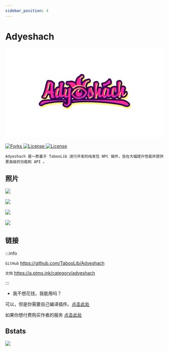 ```yaml
---
sidebar_position: 4
---
```


# Adyeshach

![](_images/Adyeshach/Adyeshach-1.png)

<a href="https://github.com/TabooLib/adyeshach">
  <img src="https://img.shields.io/github/forks/taboolib/adyeshach" class="stylish-image" alt="Forks" />
</a>
<a href="https://github.com/TabooLib/adyeshach">
  <img src="https://img.shields.io/github/stars/taboolib/adyeshach" class="stylish-image" alt="License" />
</a>
<a href="https://github.com/TabooLib/adyeshach/blob/2.0/LICENSE">
  <img src="https://img.shields.io/github/license/taboolib/adyeshach" class="stylish-image" alt="License" />
</a>

```text
Adyeshach 是一款基于 TabooLib 进行开发的纯发包 NPC 插件，旨在大幅提升性能并提供更高级的功能和 API 。
```

## 照片

![](https://a.ptms.ink/img/command-edit-1.png)

![](https://a.ptms.ink/img/command-edit-16.png)

![](https://a.ptms.ink/img/command-edit-17.png)

![](https://a.ptms.ink/img/command-edit-12.png)

## 链接

:::info

`GitHub` https://github.com/TabooLib/Adyeshach

`文档` https://a.ptms.ink/category/adyeshach

:::

- 我不想花钱，我能用吗？

可以，但是你需要自己编译插件。[点击此处](https://a.ptms.ink/plugin/adyeshach/start/build)

如果你想付费购买作者的服务 [点击此处](https://a.ptms.ink/docs/service)

## Bstats

[![](https://bstats.org/signatures/bukkit/Adyeshach.svg)](https://bstats.org/plugin/bukkit/Adyeshach/8827)

